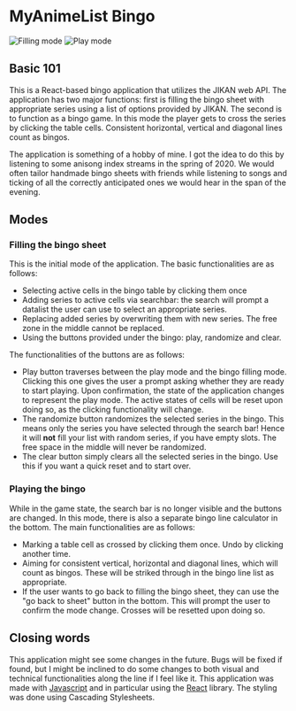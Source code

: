 # MyAnimeList Bingo

![Filling mode](https://imgur.com/xGUwVXl.png)
![Play mode](https://imgur.com/NUmG96O.png)

## Basic 101

This is a React-based bingo application that utilizes the JIKAN web API.
The application has two major functions: first is filling the bingo sheet
with appropriate series using a list of options provided by JIKAN. The second is
to function as a bingo game. In this mode the player gets to cross the series
by clicking the table cells. Consistent horizontal, vertical and diagonal lines
count as bingos.

The application is something of a hobby of mine. I got the idea to do this by listening
to some anisong index streams in the spring of 2020. We would often tailor handmade
bingo sheets with friends while listening to songs and ticking of all the correctly anticipated
ones we would hear in the span of the evening.

## Modes

### Filling the bingo sheet

This is the initial mode of the application. The basic functionalities are as follows:
* Selecting active cells in the bingo table by clicking them once
* Adding series to active cells via searchbar: the search will prompt a datalist the user
can use to select an appropriate series.
* Replacing added series by overwriting them with new series. The free zone in the middle cannot
be replaced.
* Using the buttons provided under the bingo: play, randomize and clear.

The functionalities of the buttons are as follows:
* Play button traverses between the play mode and the bingo filling mode. Clicking this one
gives the user a prompt asking whether they are ready to start playing. Upon confirmation,
the state of the application changes to represent the play mode. The active states of cells will
be reset upon doing so, as the clicking functionality will change.
* The randomize button randomizes the selected series in the bingo. This means only the series
you have selected through the search bar! Hence it will **not** fill your list with random series,
if you have empty slots. The free space in the middle will never be randomized.
* The clear button simply clears all the selected series in the bingo. Use this if you want
a quick reset and to start over.

### Playing the bingo
While in the game state, the search bar is no longer visible and the buttons are changed.
In this mode, there is also a separate bingo line calculator in the bottom. The main functionalities are as follows:
* Marking a table cell as crossed by clicking them once. Undo by clicking another time.
* Aiming for consistent vertical, horizontal and diagonal lines, which will count as bingos.
These will be striked through in the bingo line list as appropriate.
* If the user wants to go back to filling the bingo sheet, they can use the "go back to sheet"
button in the bottom. This will prompt the user to confirm the mode change. Crosses will be
resetted upon doing so.

## Closing words
This application might see some changes in the future. Bugs will be fixed if found,
but I might be inclined to do some changes to both visual and technical functionalities
along the line if I feel like it. This application was made with [Javascript](https://www.javascript.com/) and in
particular using the [React](https://reactjs.org/) library. The styling was done using Cascading Stylesheets.